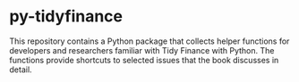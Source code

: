 # py-tidyfinance
This repository contains a Python package that collects helper functions for developers and researchers familiar with Tidy Finance with Python. The functions provide shortcuts to selected issues that the book discusses in detail.
